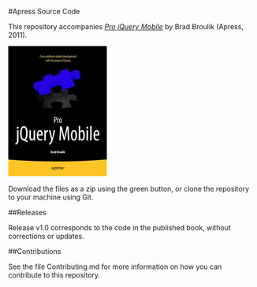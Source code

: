 #Apress Source Code

This repository accompanies [*Pro jQuery Mobile*](http://www.apress.com/9781430239666) by Brad Broulik (Apress, 2011).

![Cover image](9781430239666.jpg)

Download the files as a zip using the green button, or clone the repository to your machine using Git.

##Releases

Release v1.0 corresponds to the code in the published book, without corrections or updates.

##Contributions

See the file Contributing.md for more information on how you can contribute to this repository.
